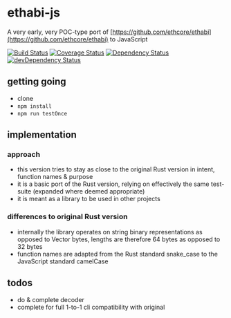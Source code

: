 # ethabi-js

A very early, very POC-type port of [https://github.com/ethcore/ethabi](https://github.com/ethcore/ethabi) to JavaScript

[![Build Status](https://travis-ci.org/jacogr/ethabi-js.svg?branch=master)](https://travis-ci.org/jacogr/ethabi-js)
[![Coverage Status](https://coveralls.io/repos/github/jacogr/ethabi-js/badge.svg?branch=master)](https://coveralls.io/github/jacogr/ethabi-js?branch=master)
[![Dependency Status](https://david-dm.org/jacogr/ethabi-js.svg)](https://david-dm.org/jacogr/ethabi-js)
[![devDependency Status](https://david-dm.org/jacogr/ethabi-js/dev-status.svg)](https://david-dm.org/jacogr/ethabi-js#info=devDependencies)

## getting going

- clone
- `npm install`
- `npm run testOnce`


## implementation
### approach

- this version tries to stay as close to the original Rust version in intent, function names & purpose
- it is a basic port of the Rust version, relying on effectively the same test-suite (expanded where deemed appropriate)
- it is meant as a library to be used in other projects

### differences to original Rust version

- internally the library operates on string binary representations as opposed to Vector bytes, lengths are therefore 64 bytes as opposed to 32 bytes
- function names are adapted from the Rust standard snake_case to the JavaScript standard camelCase


## todos

- do & complete decoder
- complete for full 1-to-1 cli compatibility with original
